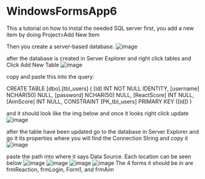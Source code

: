 # WindowsFormsApp6

This a tutorial on how to instal the needed SQL server
first, you add a new item by doing Project>Add New Item

Then you create a server-based database.
![image](https://github.com/Squidnugi/MOD/assets/77162027/c6be80b2-130b-4a87-883a-a1b51a7bf063)

after the database is created in Server Explorer and right click tables and Click Add New Table
![image](https://github.com/Squidnugi/MOD/assets/77162027/8f081a0c-061b-40fb-b8c1-a0de5b34f77f)

copy and paste this into the query:

CREATE TABLE [dbo].[tbl_users]
(
	[Id] INT NOT NULL IDENTITY, 
    [username] NCHAR(50) NULL, 
    [password] NCHAR(50) NULL, 
    [ReactScore] INT NULL, 
    [AimScore] INT NULL, 
    CONSTRAINT [PK_tbl_users] PRIMARY KEY ([Id])
)

and it should look like the img below and once it looks right click update
![image](https://github.com/Squidnugi/MOD/assets/77162027/ad908b6d-165a-4998-b12b-9c501f3e81ac)

after the table have been updated go to the database in Server Explorer and go it its properties where you will find the Connection String and copy it
![image](https://github.com/Squidnugi/MOD/assets/77162027/d751f7d2-ec02-4c70-bc3f-b6274208bb22)

paste the path into where it says Data Source. Each location can be seen below
![image](https://github.com/Squidnugi/MOD/assets/77162027/0397108d-12ab-43d7-8f6a-105f2454f4ac)
![image](https://github.com/Squidnugi/MOD/assets/77162027/425203e2-5d81-4c9a-97ca-8ed762b2ef4d)
![image](https://github.com/Squidnugi/MOD/assets/77162027/35bd35bf-4f86-41f6-8614-198434738d2f)
![image](https://github.com/Squidnugi/MOD/assets/77162027/7275adb1-29ab-4522-954f-7ab241c7b518)
The 4 forms it should be in are frmReaction, frmLogin, Form1, and frmAim

